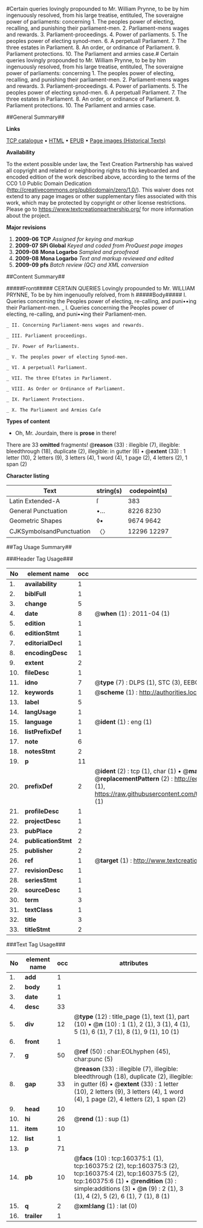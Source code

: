 #Certain queries lovingly propounded to Mr. William Prynne, to be by him ingenuously resolved, from his large treatise, entituled, The soveraigne power of parliaments: concerning 1. The peoples power of electing, recalling, and punishing their parliament-men. 2. Parliament-mens wages and rewards. 3. Parliament-proceedings. 4. Power of parliaments. 5. The peoples power of electing synod-men. 6. A perpetuall Parliament. 7. The three estates in Parliament. 8. An order, or ordinance of Parliament. 9. Parliament protections. 10. The Parliament and armies case.#
Certain queries lovingly propounded to Mr. William Prynne, to be by him ingenuously resolved, from his large treatise, entituled, The soveraigne power of parliaments: concerning 1. The peoples power of electing, recalling, and punishing their parliament-men. 2. Parliament-mens wages and rewards. 3. Parliament-proceedings. 4. Power of parliaments. 5. The peoples power of electing synod-men. 6. A perpetuall Parliament. 7. The three estates in Parliament. 8. An order, or ordinance of Parliament. 9. Parliament protections. 10. The Parliament and armies case.

##General Summary##

**Links**

[TCP catalogue](http://www.ota.ox.ac.uk/tcp/)  • 
[HTML](http://tei.it.ox.ac.uk/tcp/Texts-HTML/free/A78/A78494.html)  • 
[EPUB](http://tei.it.ox.ac.uk/tcp/Texts-EPUB/free/A78/A78494.epub) • 
[Page images (Historical Texts)](https://historicaltexts.jisc.ac.uk/eebo-99862197e)

**Availability**

To the extent possible under law, the Text Creation Partnership has waived all copyright and related or neighboring rights to this keyboarded and encoded edition of the work described above, according to the terms of the CC0 1.0 Public Domain Dedication (http://creativecommons.org/publicdomain/zero/1.0/). This waiver does not extend to any page images or other supplementary files associated with this work, which may be protected by copyright or other license restrictions. Please go to https://www.textcreationpartnership.org/ for more information about the project.

**Major revisions**

1. __2009-06__ __TCP__ *Assigned for keying and markup*
1. __2009-07__ __SPi Global__ *Keyed and coded from ProQuest page images*
1. __2009-08__ __Mona Logarbo__ *Sampled and proofread*
1. __2009-08__ __Mona Logarbo__ *Text and markup reviewed and edited*
1. __2009-09__ __pfs__ *Batch review (QC) and XML conversion*

##Content Summary##

#####Front#####
CERTAIN QUERIES Lovingly propounded to Mr. WILLIAM PRYNNE, To be by him ingenuouſly reſolved, from h
#####Body#####
I. Queries concerning the Peoples power of electing, re-calling, and puni••ing their Parliament-men.
    _ I. Queries concerning the Peoples power of electing, re-calling, and puni••ing their Parliament-men.

    _ II. Concerning Parliament-mens wages and rewards.

    _ III. Parliament proceedings.

    _ IV. Power of Parliaments.

    _ V. The peoples power of electing Synod-men.

    _ VI. A perpetuall Parliament.

    _ VII. The three Eſtates in Parliament.

    _ VIII. As Order or Ordinance of Parliament.

    _ IX. Parliament Protections.

    _ X. The Parliament and Armies Caſe

**Types of content**

  * Oh, Mr. Jourdain, there is **prose** in there!

There are 33 **omitted** fragments! 
 @__reason__ (33) : illegible (7), illegible: bleedthrough (18), duplicate (2), illegible: in gutter (6)  •  @__extent__ (33) : 1 letter (10), 2 letters (9), 3 letters (4), 1 word (4), 1 page (2), 4 letters (2), 1 span (2)

**Character listing**


|Text|string(s)|codepoint(s)|
|---|---|---|
|Latin Extended-A|ſ|383|
|General Punctuation|•…|8226 8230|
|Geometric Shapes|◊▪|9674 9642|
|CJKSymbolsandPunctuation|〈〉|12296 12297|

##Tag Usage Summary##

###Header Tag Usage###

|No|element name|occ|attributes|
|---|---|---|---|
|1.|__availability__|1||
|2.|__biblFull__|1||
|3.|__change__|5||
|4.|__date__|8| @__when__ (1) : 2011-04 (1)|
|5.|__edition__|1||
|6.|__editionStmt__|1||
|7.|__editorialDecl__|1||
|8.|__encodingDesc__|1||
|9.|__extent__|2||
|10.|__fileDesc__|1||
|11.|__idno__|7| @__type__ (7) : DLPS (1), STC (3), EEBO-CITATION (1), PROQUEST (1), VID (1)|
|12.|__keywords__|1| @__scheme__ (1) : http://authorities.loc.gov/ (1)|
|13.|__label__|5||
|14.|__langUsage__|1||
|15.|__language__|1| @__ident__ (1) : eng (1)|
|16.|__listPrefixDef__|1||
|17.|__note__|6||
|18.|__notesStmt__|2||
|19.|__p__|11||
|20.|__prefixDef__|2| @__ident__ (2) : tcp (1), char (1)  •  @__matchPattern__ (2) : ([0-9\-]+):([0-9IVX]+) (1), (.+) (1)  •  @__replacementPattern__ (2) : http://eebo.chadwyck.com/downloadtiff?vid=$1&page=$2 (1), https://raw.githubusercontent.com/textcreationpartnership/Texts/master/tcpchars.xml#$1 (1)|
|21.|__profileDesc__|1||
|22.|__projectDesc__|1||
|23.|__pubPlace__|2||
|24.|__publicationStmt__|2||
|25.|__publisher__|2||
|26.|__ref__|1| @__target__ (1) : http://www.textcreationpartnership.org/docs/. (1)|
|27.|__revisionDesc__|1||
|28.|__seriesStmt__|1||
|29.|__sourceDesc__|1||
|30.|__term__|3||
|31.|__textClass__|1||
|32.|__title__|3||
|33.|__titleStmt__|2||


###Text Tag Usage###

|No|element name|occ|attributes|
|---|---|---|---|
|1.|__add__|1||
|2.|__body__|1||
|3.|__date__|1||
|4.|__desc__|33||
|5.|__div__|12| @__type__ (12) : title_page (1), text (1), part (10)  •  @__n__ (10) : 1 (1), 2 (1), 3 (1), 4 (1), 5 (1), 6 (1), 7 (1), 8 (1), 9 (1), 10 (1)|
|6.|__front__|1||
|7.|__g__|50| @__ref__ (50) : char:EOLhyphen (45), char:punc (5)|
|8.|__gap__|33| @__reason__ (33) : illegible (7), illegible: bleedthrough (18), duplicate (2), illegible: in gutter (6)  •  @__extent__ (33) : 1 letter (10), 2 letters (9), 3 letters (4), 1 word (4), 1 page (2), 4 letters (2), 1 span (2)|
|9.|__head__|10||
|10.|__hi__|26| @__rend__ (1) : sup (1)|
|11.|__item__|10||
|12.|__list__|1||
|13.|__p__|71||
|14.|__pb__|10| @__facs__ (10) : tcp:160375:1 (1), tcp:160375:2 (2), tcp:160375:3 (2), tcp:160375:4 (2), tcp:160375:5 (2), tcp:160375:6 (1)  •  @__rendition__ (3) : simple:additions (3)  •  @__n__ (9) : 2 (1), 3 (1), 4 (2), 5 (2), 6 (1), 7 (1), 8 (1)|
|15.|__q__|2| @__xml:lang__ (1) : lat (0)|
|16.|__trailer__|1||
